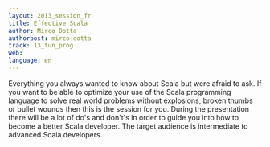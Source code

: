 ```yaml
---
layout: 2013_session_fr
title: Effective Scala
author: Mirco Dotta
authorpost: mirco-dotta
track: 13_fun_prog
web: 
language: en
---
```


Everything you always wanted to know about Scala but were afraid to ask. 
If you want to be able to optimize your use of the Scala programming language to solve real world problems without explosions, broken thumbs or bullet wounds then this is the session for you.
During the presentation there will be a lot of do's and don't's in order to guide you into how to become a better Scala developer. The target audience is intermediate to advanced Scala developers. 
